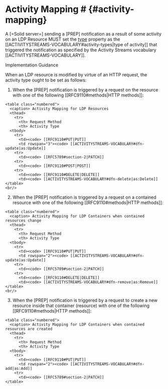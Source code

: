 # Activity Mapping # {#activity-mapping}

A [=Solid server=] sending a [PREP] notification as a result of some activity on an LDP Resource MUST set the [type](#notification-property-type) property as the [[ACTIVITYSTREAMS-VOCABULARY#activity-types|type of activity]] that triggered the notification as specified by the Activity Streams vocabulary [[ACTIVITYSTREAMS-VOCABULARY]].


<div class="advisement">
  <div class="marker">Implementation Guidance</div>

  When an LDP resource is modified by virtue of an HTTP request, the activity type ought to be set as follows:

  1. When the [PREP] notification is triggered by a request on the resource with one of the following [[RFC9110#methods|HTTP methods]]:

    <table class="numbered">
      <caption> Activity Mapping for LDP Resources
      <thead>
        <tr>
          <th> Request Method
          <th> Activity Type
      <tbody>
        <tr>
          <td><code> [[RFC9110#PUT|PUT]]
          <td rowspan="3"><code> [[ACTIVITYSTREAMS-VOCABULARY#dfn-update|as:Update]]
        <tr>
          <td><code> [[RFC5789#section-2|PATCH]]
        <tr>
          <td><code> [[RFC9110#POST|POST]]
        <tr>
          <td><code> [[RFC9110#DELETE|DELETE]]
          <td><code> [[ACTIVITYSTREAMS-VOCABULARY#dfn-delete|as:Delete]]
    </table>
    <br/>

  2. When the [PREP] notification is triggered by a request on a contained resource with one of the following [[RFC9110#methods|HTTP methods]]:

    <table class="numbered">
      <caption> Activity Mapping for LDP Containers when contained resources change
      <thead>
        <tr>
          <th> Request Method
          <th> Activity Type
      <tbody>
        <tr>
          <td><code> [[RFC9110#PUT|PUT]]
          <td rowspan="2"><code> [[ACTIVITYSTREAMS-VOCABULARY#dfn-update|as:Update]]
        <tr>
          <td><code> [[RFC5789#section-2|PATCH]]
        <tr>
          <td><code> [[RFC9110#DELETE|DELETE]]
          <td><code> [[ACTIVITYSTREAMS-VOCABULARY#dfn-remove|as:Remove]]
    </table>
    <br/>

  3. When the [PREP] notification is triggered by a request to create a new resource inside that container (resource) with one of the following [[RFC9110#methods|HTTP methods]]:

    <table class="numbered">
      <caption> Activity Mapping for LDP Containers when contained resources are created
      <thead>
        <tr>
          <th> Request Method
          <th> Activity Type
      <tbody>
        <tr>
          <td><code> [[RFC9110#PUT|PUT]]
          <td rowspan="2"><code> [[ACTIVITYSTREAMS-VOCABULARY#dfn-add|as:Add]]
        <tr>
          <td><code> [[RFC5789#section-2|PATCH]]
    </table>
